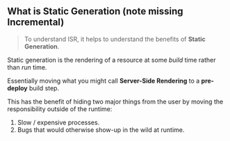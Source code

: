 ## What is Static Generation (note missing Incremental)

> To understand ISR, it helps to understand the benefits of **Static Generation**.

Static generation is the rendering of a resource at some _build_ time rather than _run_ time.

Essentially moving what you might call **Server-Side Rendering** to a **pre-deploy** build step.

This has the benefit of hiding two major things from the user by moving the responsibility outside of the runtime:

1. Slow / expensive processes.
2. Bugs that would otherwise show-up in the wild at runtime.
